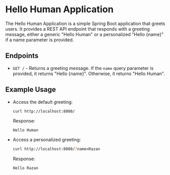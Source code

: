 # Hello Human Application

The Hello Human Application is a simple Spring Boot application that greets users. It provides a REST API endpoint that responds with a greeting message, either a generic "Hello Human" or a personalized "Hello {name}" if a name parameter is provided.

## Endpoints

- `GET /` - Returns a greeting message. If the `name` query parameter is provided, it returns "Hello {name}". Otherwise, it returns "Hello Human".

## Example Usage

- Access the default greeting:

    ```sh
    curl http://localhost:8080/
    ```

    Response:

    ```
    Hello Human
    ```

- Access a personalized greeting:

    ```sh
    curl http://localhost:8080/?name=Razan
    ```

    Response:

    ```
    Hello Razan
    ```


